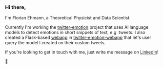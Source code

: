 ### Hi there,

I'm Florian Ehmann, a Theoretical Physicist and Data Scientist.

Currently I'm working the [twitter-emotion](https://github.com/florianehmann/twitter-emotion) project that uses AI language models to detect emotions in short snippets of text, e.g. tweets. I also created a Flask-based [webapp](https://feelthetweet.com) in [twitter-emotion-webapp](https://github.com/florianehmann/twitter-emotion-webapp) that let's user query the model I created on their custom tweets.

If you're looking to get in touch with me, just write me message on [LinkedIn](https://linkedin.com/in/florian-ehmann)!

🍉
